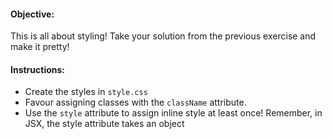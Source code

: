 <h4>Objective:</h4>
<p>This is all about styling! Take your solution from the previous exercise and make it pretty!</p>
<h4>Instructions:</h4>
<ul>
<li>Create the styles in <code>style.css</code></li>
<li>Favour assigning classes with the <code>className</code> attribute.</li>
<li>Use the <code>style</code> attribute to assign inline style at least once! Remember, in JSX, the style attribute takes an object</li>
</ul>